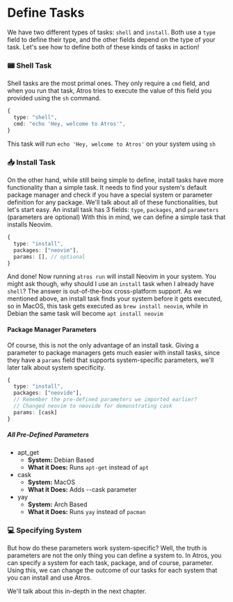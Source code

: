 # Define Tasks

We have two different types of tasks: `shell` and `install`. Both use a `type` field to define their type, and the other fields depend on the type of your task. Let's see how to define both of these kinds of tasks in action!

### 📟 Shell Task

Shell tasks are the most primal ones. They only require a `cmd` field, and when you run that task, Atros tries to execute the value of this field you provided using the `sh` command.

```typescript
{
  type: "shell",
  cmd: "echo 'Hey, welcome to Atros'",
}
```

This task will run `echo 'Hey, welcome to Atros'` on your system using `sh`

### 📥 Install Task

On the other hand, while still being simple to define, install tasks have more functionality than a simple task. It needs to find your system's default package manager and check if you have a special system or parameter definition for any package. We'll talk about all of these functionalities, but let's start easy. An install task has 3 fields: `type`, `packages`, and `parameters` (parameters are optional) With this in mind, we can define a simple task that installs Neovim.

```typescript
{
  type: "install",
  packages: ["neovim"],
  params: [], // optional
}
```

And done! Now running `atros run` will install Neovim in your system. You might ask though, why should I use an `install` task when I already have `shell`? The answer is out-of-the-box cross-platform support. As we mentioned above, an install task finds your system before it gets executed, so in MacOS, this task gets executed as `brew install neovim`, while in Debian the same task will become `apt install neovim`

#### Package Manager Parameters

Of course, this is not the only advantage of an install task. Giving a parameter to package managers gets much easier with install tasks, since they have a `params` field that supports system-specific parameters, we'll later talk about system specificity.

```typescript
{
  type: "install",
  packages: ["neovide"],
  // Remember the pre-defined parameters we imported earlier?
  // Changed neovim to neovide for demonstrating cask
  params: [cask]
}
```

##### All Pre-Defined Parameters

- apt_get
  - **System:** Debian Based
  - **What it Does:** Runs `apt-get` instead of `apt`
- cask
  - **System:** MacOS
  - **What it Does:** Adds --cask parameter
- yay
  - **System:** Arch Based
  - **What it Does:** Runs `yay` instead of `pacman`

### 💻 Specifying System

But how do these parameters work system-specific? Well, the truth is parameters are not the only thing you can define a system to. In Atros, you can specify a system for each task, package, and of course, parameter. Using this, we can change the outcome of our tasks for each system that you can install and use Atros.

We'll talk about this in-depth in the next chapter.
